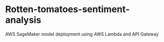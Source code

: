 # Rotten-tomatoes-sentiment-analysis
AWS SageMaker model deployment using AWS Lambda and API Gateway
